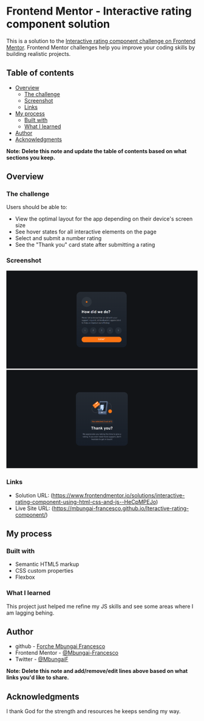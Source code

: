 # Frontend Mentor - Interactive rating component solution

This is a solution to the [Interactive rating component challenge on Frontend Mentor](https://www.frontendmentor.io/challenges/interactive-rating-component-koxpeBUmI). Frontend Mentor challenges help you improve your coding skills by building realistic projects. 

## Table of contents

- [Overview](#overview)
  - [The challenge](#the-challenge)
  - [Screenshot](#screenshot)
  - [Links](#links)
- [My process](#my-process)
  - [Built with](#built-with)
  - [What I learned](#what-i-learned)
- [Author](#author)
- [Acknowledgments](#acknowledgments)

**Note: Delete this note and update the table of contents based on what sections you keep.**

## Overview

### The challenge

Users should be able to:

- View the optimal layout for the app depending on their device's screen size
- See hover states for all interactive elements on the page
- Select and submit a number rating
- See the "Thank you" card state after submitting a rating

### Screenshot

![](./ScreenShots/1.png)
![](./ScreenShots/2.png)

### Links

- Solution URL: (https://www.frontendmentor.io/solutions/interactive-rating-component-using-html-css-and-js--HeCpMPEJo)
- Live Site URL: (https://mbungai-francesco.github.io/Iteractive-rating-component/)

## My process

### Built with

- Semantic HTML5 markup
- CSS custom properties
- Flexbox

### What I learned

This project just helped me refine my JS skills and see some areas where I am lagging behing.


## Author

- github - [Forche Mbungai Francesco](https://github.com/Mbungai-Francesco)
- Frontend Mentor - [@Mbungai-Francesco](https://www.frontendmentor.io/profile/Mbungai-Francesco)
- Twitter - [@MbungaiF](https://twitter.com/MbungaiF)

**Note: Delete this note and add/remove/edit lines above based on what links you'd like to share.**

## Acknowledgments

I thank God for the strength and resources he keeps sending my way.